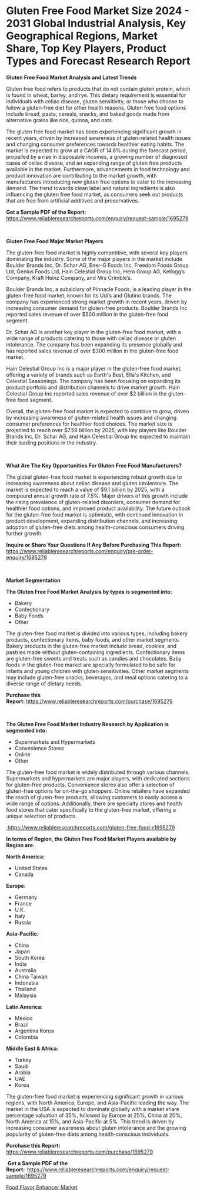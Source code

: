 <p><h1>Gluten Free Food Market Size 2024 - 2031 Global Industrial Analysis, Key Geographical Regions, Market Share, Top Key Players, Product Types and Forecast Research Report</h1></p><p><strong>Gluten Free Food Market Analysis and Latest Trends</strong></p>
<p><p>Gluten free food refers to products that do not contain gluten protein, which is found in wheat, barley, and rye. This dietary requirement is essential for individuals with celiac disease, gluten sensitivity, or those who choose to follow a gluten-free diet for other health reasons. Gluten free food options include bread, pasta, cereals, snacks, and baked goods made from alternative grains like rice, quinoa, and oats.</p><p>The gluten free food market has been experiencing significant growth in recent years, driven by increased awareness of gluten-related health issues and changing consumer preferences towards healthier eating habits. The market is expected to grow at a CAGR of 14.6% during the forecast period, propelled by a rise in disposable incomes, a growing number of diagnosed cases of celiac disease, and an expanding range of gluten free products available in the market. Furthermore, advancements in food technology and product innovation are contributing to the market growth, with manufacturers introducing new gluten free options to cater to the increasing demand. The trend towards clean label and natural ingredients is also influencing the gluten free food market, as consumers seek out products that are free from artificial additives and preservatives.</p></p>
<p><strong>Get a Sample PDF of the Report:&nbsp;</strong> <a href="https://www.reliableresearchreports.com/enquiry/request-sample/1695279">https://www.reliableresearchreports.com/enquiry/request-sample/1695279</a></p>
<p>&nbsp;</p>
<p><strong>Gluten Free Food Major Market Players</strong></p>
<p><p>The gluten-free food market is highly competitive, with several key players dominating the industry. Some of the major players in the market include Boulder Brands Inc, Dr. Schar AG, Ener-G Foods Inc, Freedom Foods Group Ltd, Genius Foods Ltd, Hain Celestial Group Inc, Hero Group AG, Kellogg’s Company, Kraft Heinz Company, and Mrs Crimble’s.</p><p>Boulder Brands Inc, a subsidiary of Pinnacle Foods, is a leading player in the gluten-free food market, known for its Udi’s and Glutino brands. The company has experienced strong market growth in recent years, driven by increasing consumer demand for gluten-free products. Boulder Brands Inc reported sales revenue of over $500 million in the gluten-free food segment.</p><p>Dr. Schar AG is another key player in the gluten-free food market, with a wide range of products catering to those with celiac disease or gluten intolerance. The company has been expanding its presence globally and has reported sales revenue of over $300 million in the gluten-free food market.</p><p>Hain Celestial Group Inc is a major player in the gluten-free food market, offering a variety of brands such as Earth's Best, Ella's Kitchen, and Celestial Seasonings. The company has been focusing on expanding its product portfolio and distribution channels to drive market growth. Hain Celestial Group Inc reported sales revenue of over $2 billion in the gluten-free food segment.</p><p>Overall, the gluten-free food market is expected to continue to grow, driven by increasing awareness of gluten-related health issues and changing consumer preferences for healthier food choices. The market size is projected to reach over $7.59 billion by 2025, with key players like Boulder Brands Inc, Dr. Schar AG, and Hain Celestial Group Inc expected to maintain their leading positions in the industry.</p></p>
<p>&nbsp;</p>
<p><strong>What Are The Key Opportunities For Gluten Free Food Manufacturers?</strong></p>
<p><p>The global gluten-free food market is experiencing robust growth due to increasing awareness about celiac disease and gluten intolerance. The market is expected to reach a value of $9.1 billion by 2025, with a compound annual growth rate of 7.5%. Major drivers of this growth include the rising prevalence of gluten-related disorders, consumer demand for healthier food options, and improved product availability. The future outlook for the gluten-free food market is optimistic, with continued innovation in product development, expanding distribution channels, and increasing adoption of gluten-free diets among health-conscious consumers driving further growth.</p></p>
<p><strong>Inquire or Share Your Questions If Any Before Purchasing This Report:</strong> <a href="https://www.reliableresearchreports.com/enquiry/pre-order-enquiry/1695279">https://www.reliableresearchreports.com/enquiry/pre-order-enquiry/1695279</a></p>
<p>&nbsp;</p>
<p><strong>Market Segmentation</strong></p>
<p><strong>The Gluten Free Food Market Analysis by types is segmented into:</strong></p>
<p><ul><li>Bakery</li><li>Confectionary</li><li>Baby Foods</li><li>Other</li></ul></p>
<p><p>The gluten-free food market is divided into various types, including bakery products, confectionary items, baby foods, and other market segments. Bakery products in the gluten-free market include bread, cookies, and pastries made without gluten-containing ingredients. Confectionary items are gluten-free sweets and treats such as candies and chocolates. Baby foods in the gluten-free market are specially formulated to be safe for infants and young children with gluten sensitivities. Other market segments may include gluten-free snacks, beverages, and meal options catering to a diverse range of dietary needs.</p></p>
<p><strong>Purchase this Report:&nbsp;</strong><a href="https://www.reliableresearchreports.com/purchase/1695279">https://www.reliableresearchreports.com/purchase/1695279</a></p>
<p>&nbsp;</p>
<p><strong>The Gluten Free Food Market Industry Research by Application is segmented into:</strong></p>
<p><ul><li>Supermarkets and Hypermarkets</li><li>Convenience Stores</li><li>Online</li><li>Other</li></ul></p>
<p><p>The gluten-free food market is widely distributed through various channels. Supermarkets and hypermarkets are major players, with dedicated sections for gluten-free products. Convenience stores also offer a selection of gluten-free options for on-the-go shoppers. Online retailers have expanded the reach of gluten-free products, allowing customers to easily access a wide range of options. Additionally, there are specialty stores and health food stores that cater specifically to the gluten-free market, offering a unique selection of products.</p></p>
<p><a href="https://www.reliableresearchreports.com/gluten-free-food-r1695279">&nbsp;https://www.reliableresearchreports.com/gluten-free-food-r1695279</a></p>
<p><strong>In terms of Region, the Gluten Free Food Market Players available by Region are:</strong></p>
<p>
    <p> <strong> North America: </strong>
        <ul>
            <li>United States</li>
            <li>Canada</li>
        </ul>
        </p> 
    <p> <strong> Europe: </strong>
        <ul>
            <li>Germany</li>
            <li>France</li>
            <li>U.K.</li>
            <li>Italy</li>
            <li>Russia</li>
        </ul>
        </p> 
    <p> <strong> Asia-Pacific: </strong>
        <ul>
            <li>China</li>
            <li>Japan</li>
            <li>South Korea</li>
            <li>India</li>
            <li>Australia</li>
            <li>China Taiwan</li>
            <li>Indonesia</li>
            <li>Thailand</li>
            <li>Malaysia</li>
        </ul>
        </p> 
    <p> <strong> Latin America: </strong>
        <ul>
            <li>Mexico</li>
            <li>Brazil</li>
            <li>Argentina Korea</li>
            <li>Colombia</li>
        </ul>
        </p> 
    <p> <strong> Middle East & Africa: </strong>
        <ul>
            <li>Turkey</li>
            <li>Saudi</li>
            <li>Arabia</li>
            <li>UAE</li>
            <li>Korea</li>
        </ul>
    </p>
    </p>
<p><p>The gluten-free food market is experiencing significant growth in various regions, with North America, Europe, and Asia-Pacific leading the way. The market in the USA is expected to dominate globally with a market share percentage valuation of 35%, followed by Europe at 25%, China at 20%, North America at 15%, and Asia-Pacific at 5%. This trend is driven by increasing consumer awareness about gluten intolerance and the growing popularity of gluten-free diets among health-conscious individuals.</p></p>
<p><strong>Purchase this Report: </strong><a href="https://www.reliableresearchreports.com/purchase/1695279">https://www.reliableresearchreports.com/purchase/1695279</a></p>
<p>&nbsp;<strong>Get a Sample PDF of the Report:&nbsp;&nbsp;</strong><a href="https://www.reliableresearchreports.com/enquiry/request-sample/1695279">https://www.reliableresearchreports.com/enquiry/request-sample/1695279</a></p>
<p><strong></strong></p>
<p><p><a href="https://github.com/vimar16th/Market-Research-Report-List-4/blob/main/food-flavor-enhancer-market.md">Food Flavor Enhancer Market</a></p></p>